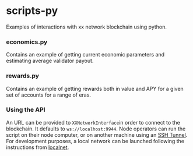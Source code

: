 # scripts-py
Examples of interactions with xx network blockchain using python.

### economics.py
Contains an example of getting current economic parameters and estimating average validator payout.

### rewards.py
Contains an example of getting rewards both in value and APY for a given set of accounts for a range of eras.

### Using the API
An URL can be provided to `XXNetworkInterface`in order to connect to the blockchain. It defaults to `ws://localhost:9944`.
Node operators can run the script on their node computer, or on another machine using an [SSH Tunnel](https://xxnetwork.wiki/Explorer_-_Custom_Endpoint).
For development purposes, a local network can be launched following the instructions from [localnet](https://github.com/xx-labs/scripts#localnet).
